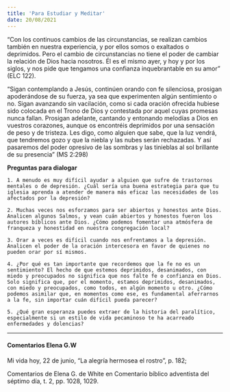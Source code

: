 ```yaml
---
title: 'Para Estudiar y Meditar'
date: 20/08/2021
---
```


“Con los continuos cambios de las circunstancias, se realizan cambios también en nuestra experiencia, y por ellos somos o exaltados o deprimidos. Pero el cambio de circunstancias no tiene el poder de cambiar la relación de Dios hacia nosotros. Él es el mismo ayer, y hoy y por los siglos, y nos pide que tengamos una confianza inquebrantable en su amor” (ELC 122).

“Sigan contemplando a Jesús, continúen orando con fe silenciosa, prosigan apoderándose de su fuerza, ya sea que experimenten algún sentimiento o no. Sigan avanzando sin vacilación, como si cada oración ofrecida hubiese sido colocada en el Trono de Dios y contestada por aquel cuyas promesas nunca fallan. Prosigan adelante, cantando y entonando melodías a Dios en vuestros corazones, aunque os encontréis deprimidos por una sensación de peso y de tristeza. Les digo, como alguien que sabe, que la luz vendrá, que tendremos gozo y que la niebla y las nubes serán rechazadas. Y así pasaremos del poder opresivo de las sombras y las tinieblas al sol brillante de su presencia” (MS 2:298)

**Preguntas para dialogar**

`1. A menudo es muy difícil ayudar a alguien que sufre de trastornos mentales o de depresión. ¿Cuál sería una buena estrategia para que tu iglesia aprenda a atender de manera más eficaz las necesidades de los afectados por la depresión?`

`2. Muchas veces nos esforzamos para ser abiertos y honestos ante Dios. Analicen algunos Salmos, y vean cuán abiertos y honestos fueron los autores bíblicos ante Dios. ¿Cómo podemos fomentar una atmósfera de franqueza y honestidad en nuestra congregación local?`

`3. Orar a veces es difícil cuando nos enfrentamos a la depresión. Analicen el poder de la oración intercesora en favor de quienes no pueden orar por sí mismos.`

`4. ¿Por qué es tan importante que recordemos que la fe no es un sentimiento? El hecho de que estemos deprimidos, desanimados, con miedo y preocupados no significa que nos falte fe o confianza en Dios. Solo significa que, por el momento, estamos deprimidos, desanimados, con miedo y preocupados, como todos, en algún momento u otro. ¿Cómo podemos asimilar que, en momentos como ese, es fundamental aferrarnos a la fe, sin importar cuán difícil pueda parecer?`

`5. ¿Qué gran esperanza puedes extraer de la historia del paralítico, especialmente si un estilo de vida pecaminoso te ha acarreado enfermedades y dolencias?`

---

#### Comentarios Elena G.W

Mi vida hoy, 22 de junio, “La alegría hermosea el rostro”, p. 182;

Comentarios de Elena G. de White en Comentario bíblico adventista del séptimo día, t. 2, pp. 1028, 1029.